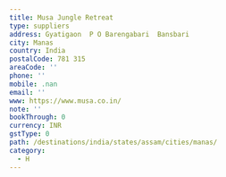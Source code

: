 ```yaml
---
title: Musa Jungle Retreat
type: suppliers
address: Gyatigaon  P O Barengabari  Bansbari
city: Manas
country: India
postalCode: 781 315
areaCode: ''
phone: ''
mobile: .nan
email: ''
www: https://www.musa.co.in/
note: ''
bookThrough: 0
currency: INR
gstType: 0
path: /destinations/india/states/assam/cities/manas/
category:
  - H
---
```


